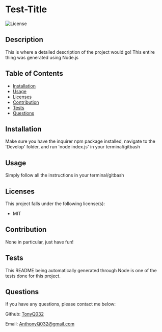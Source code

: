 
  
# Test-Title

![License](https://img.shields.io/static/v1?label=License&message="MIT&color=BLUE)

## Description
This is where a detailed description of the project would go! This entire thing was generated using Node.js

## Table of Contents
* [Installation](#installation)
* [Usage](#usage)
* [Licenses](#licenses)
* [Contribution](#contribution)
* [Tests](#tests)
* [Questions](#questions)

## Installation
Make sure you have the inquirer npm package installed, navigate to the 'Develop' folder, and run 'node index.js' in your terminal/gitbash

## Usage
Simply follow all the instructions in your terminal/gitbash

## Licenses
This project falls under the following license(s): 

* MIT

## Contribution
None in particular, just have fun!

## Tests
This README being automatically generated through Node is one of the tests done for this project.

## Questions
If you have any questions, please contact me below: 


Github: [TonyQ032](https://github.com/TonyQ032) 

Email: AnthonyQ032@gmail.com
